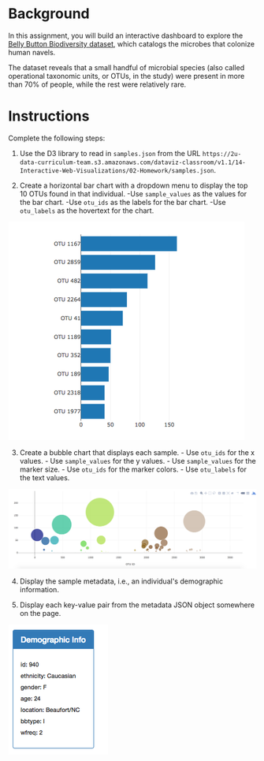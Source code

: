 # Background

In this assignment, you will build an interactive dashboard to explore the [Belly Button Biodiversity dataset](http://robdunnlab.com/projects/belly-button-biodiversity/), which catalogs the microbes that colonize human navels.

The dataset reveals that a small handful of microbial species (also called operational taxonomic units, or OTUs, in the study) were present in more than 70% of people, while the rest were relatively rare.

# Instructions

Complete the following steps:

  1. Use the D3 library to read in `samples.json` from the URL `https://2u-data-curriculum-team.s3.amazonaws.com/dataviz-classroom/v1.1/14-Interactive-Web-Visualizations/02-Homework/samples.json`.

  2. Create a horizontal bar chart with a dropdown menu to display the top 10 OTUs found in that individual.
  -Use `sample_values` as the values for the bar chart.
    -Use `otu_ids` as the labels for the bar chart.
    -Use `otu_labels` as the hovertext for the chart.

  ![](Images/hw01.png)

  3. Create a bubble chart that displays each sample.
    - Use `otu_ids` for the x values.
    - Use `sample_values` for the y values.
    - Use `sample_values` for the marker size.
    - Use `otu_ids` for the marker colors.
    - Use `otu_labels` for the text values.

  ![](Images/bubble_chart.png)

  4. Display the sample metadata, i.e., an individual's demographic information.

  5. Display each key-value pair from the metadata JSON object somewhere on the page.

  ![](Images/hw03.png)
